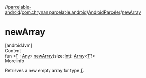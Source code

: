 //[parcelable-android](../../../index.md)/[com.chrynan.parcelable.android](../index.md)/[AndroidParceler](index.md)/[newArray](new-array.md)



# newArray  
[androidJvm]  
Content  
fun <[T](new-array.md) : [Any](https://kotlinlang.org/api/latest/jvm/stdlib/kotlin/-any/index.html)> [newArray](new-array.md)(size: [Int](https://kotlinlang.org/api/latest/jvm/stdlib/kotlin/-int/index.html)): [Array](https://kotlinlang.org/api/latest/jvm/stdlib/kotlin/-array/index.html)<[T](new-array.md)?>  
More info  


Retrieves a new empty array for type [T](new-array.md).

  



